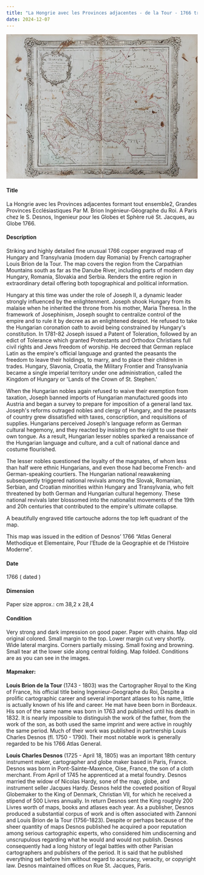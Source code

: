 ```yaml
---
title: "La Hongrie avec les Provinces adjacentes - de la Tour - 1766 transylvania"
date: 2024-12-07
---
```

![Map](/assets/2024-04-07_030957.jpg)
#### Title ####
La Hongrie avec les Provinces adjacentes formant tout ensemble2, Grandes Provinces Ecclésiastiques Par M. Brion Ingénieur-Géographe du Roi. A Paris chez le S. Desnos, Ingenieur pour les Globes et Sphère ruë St. Jacques, au Globe 1766.

#### Description ####
Striking and highly detailed fine unusual 1766 copper engraved map of Hungary and Transylvania (modern day Romania) by French cartographer Louis Brion de la Tour. The map covers the region from the Carpathian Mountains south as far as the Danube River, including parts of modern day Hungary, Romania, Slovakia and Serbia. Renders the entire region in extraordinary detail offering both topographical and political information.

Hungary at this time was under the role of Joseph II, a dynamic leader strongly influenced by the enlightenment. Joseph shook Hungary from its malaise when he inherited the throne from his mother, Maria Theresa. In the framework of Josephinism, Joseph sought to centralize control of the empire and to rule it by decree as an enlightened despot. He refused to take the Hungarian coronation oath to avoid being constrained by Hungary's constitution. In 1781-82 Joseph issued a Patent of Toleration, followed by an edict of Tolerance which granted Protestants and Orthodox Christians full civil rights and Jews freedom of worship. He decreed that German replace Latin as the empire's official language and granted the peasants the freedom to leave their holdings, to marry, and to place their children in trades. Hungary, Slavonia, Croatia, the Military Frontier and Transylvania became a single imperial territory under one administration, called the Kingdom of Hungary or 'Lands of the Crown of St. Stephen.'

When the Hungarian nobles again refused to waive their exemption from taxation, Joseph banned imports of Hungarian manufactured goods into Austria and began a survey to prepare for imposition of a general land tax. Joseph's reforms outraged nobles and clergy of Hungary, and the peasants of country grew dissatisfied with taxes, conscription, and requisitions of supplies. Hungarians perceived Joseph's language reform as German cultural hegemony, and they reacted by insisting on the right to use their own tongue. As a result, Hungarian lesser nobles sparked a renaissance of the Hungarian language and culture, and a cult of national dance and costume flourished.

The lesser nobles questioned the loyalty of the magnates, of whom less than half were ethnic Hungarians, and even those had become French- and German-speaking courtiers. The Hungarian national reawakening subsequently triggered national revivals among the Slovak, Romanian, Serbian, and Croatian minorities within Hungary and Transylvania, who felt threatened by both German and Hungarian cultural hegemony. These national revivals later blossomed into the nationalist movements of the 19th and 20h centuries that contributed to the empire's ultimate collapse.

A beautifully engraved title cartouche adorns the top left quadrant of the map.

This map was issued in the edition of Desnos’ 1766 “Atlas General Methodique et Elementaire, Pour l’Etude de la Geographie et de l’Histoire Moderne”.

#### Date ####
1766 ( dated )

#### Dimension ####
Paper size approx.: cm 38,2  x 28,4

#### Condition ####
Very strong and dark impression on good paper. Paper with chains. Map old original colored.  Small margin to the top. Lower margin cut very shortly. Wide lateral margins. Corners partially missing. Small foxing and browning. Small tear at the lower side along central folding. Map folded. Conditions are as you can see in the images.

#### Mapmaker: ####
**Louis Brion de la Tour** (1743 - 1803) was the Cartographer Royal to the King of France, his official title being Ingenieur-Geographe du Roi, Despite a prolific cartographic career and several important atlases to his name, little is actually known of his life and career. He mat have been born in Bordeaux. His son of the same name was born in 1763 and published until his death in 1832. It is nearly impossible to distinguish the work of the father, from the work of the son, as both used the same imprint and were active in roughly the same period. Much of their work was published in partnership Louis Charles Desnos (fl. 1750 - 1790). Their most notable work is generally regarded to be his 1766 Atlas General.

**Louis Charles Desnos** (1725 - April 18, 1805) was an important 18th century instrument maker, cartographer and globe maker based in Paris, France. Desnos was born in Pont-Sainte-Maxence, Oise, France, the son of a cloth merchant. From April of 1745 he apprenticed at a metal foundry. Desnos married the widow of Nicolas Hardy, sone of the map, globe, and instrument seller Jacques Hardy. Desnos held the coveted position of Royal Globemaker to the King of Denmark, Christian VII, for which he received a stipend of 500 Livres annually. In return Desnos sent the King roughly 200 Livres worth of maps, books and atlases each year. As a publisher, Desnos produced a substantial corpus of work and is often associated with Zannoni and Louis Brion de la Tour (1756-1823). Despite or perhaps because of the sheer quantity of maps Desnos published he acquired a poor reputation among serious cartographic experts, who considered him undiscerning and unscrupulous regarding what he would and would not publish. Desnos consequently had a long history of legal battles with other Parisian cartographers and publishers of the period. It is said that he published everything set before him without regard to accuracy, veracity, or copyright law. Desnos maintained offices on Rue St. Jacques, Paris.
